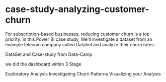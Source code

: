 # case-study-analyzing-customer-churn

For subscription-based businesses,
reducing customer churn is a top priority. In this Power BI case study,
We'll investigate a dataset from an example telecom company called Databel and analyze their churn rates.

DataSet and Case-study from Data-Camp

we did the dashboard within 3 Stage 

Exploratory Analysis
Investigating Churn Patterns
Visualizing your Analysis
